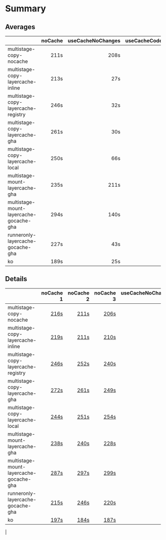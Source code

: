 # Summary

## Averages

| | noCache | useCacheNoChanges | useCacheCodeChanges | useCachePkgChanges |
| :-- | --: | --: | --: | --: |
| multistage-copy-nocache | 211s | 208s | 209s | 209s |
| multistage-copy-layercache-inline | 213s | 27s | 214s | 243s |
| multistage-copy-layercache-registry | 246s | 32s | 245s | 257s |
| multistage-copy-layercache-gha | 261s | 30s | 240s | 254s |
| multistage-copy-layercache-local | 250s | 66s | 260s | 264s |
| multistage-mount-layercache-gha | 235s | 211s | 213s | 225s |
| multistage-mount-layercache-gocache-gha | 294s | 140s | 146s | 285s |
| runneronly-layercache-gocache-gha | 227s | 43s | 45s | 211s |
| ko | 189s | 25s | 23s | 189s |

## Details

| | noCache 1 | noCache 2 | noCache 3 | useCacheNoChanges 1 | useCacheNoChanges 2 | useCacheNoChanges 3 | useCacheCodeChanges 1 | useCacheCodeChanges 2 | useCacheCodeChanges 3 | useCachePkgChanges 1 | useCachePkgChanges 2 | useCachePkgChanges 3 |
| :-- | --: | --: | --: | --: | --: | --: | --: | --: | --: | --: | --: | --: |
| multistage-copy-nocache | [216s](https://github.com/abekoh/go-ecr-deploy/actions/runs/12339171317)  | [211s](https://github.com/abekoh/go-ecr-deploy/actions/runs/12339223874)  | [206s](https://github.com/abekoh/go-ecr-deploy/actions/runs/12339273494)  | [210s](https://github.com/abekoh/go-ecr-deploy/actions/runs/12339092654)  | [207s](https://github.com/abekoh/go-ecr-deploy/actions/runs/12339120645)  | [207s](https://github.com/abekoh/go-ecr-deploy/actions/runs/12339147167)  | [217s](https://github.com/abekoh/go-ecr-deploy/actions/runs/12339339734)  | [204s](https://github.com/abekoh/go-ecr-deploy/actions/runs/12339383845)  | [205s](https://github.com/abekoh/go-ecr-deploy/actions/runs/12339422079)  | [210s](https://github.com/abekoh/go-ecr-deploy/actions/runs/12339197660)  | [204s](https://github.com/abekoh/go-ecr-deploy/actions/runs/12339248344)  | [213s](https://github.com/abekoh/go-ecr-deploy/actions/runs/12339295933)  |
| multistage-copy-layercache-inline | [219s](https://github.com/abekoh/go-ecr-deploy/actions/runs/12335135412)  | [211s](https://github.com/abekoh/go-ecr-deploy/actions/runs/12335186820)  | [210s](https://github.com/abekoh/go-ecr-deploy/actions/runs/12335233995)  | [24s](https://github.com/abekoh/go-ecr-deploy/actions/runs/12335124912)  | [29s](https://github.com/abekoh/go-ecr-deploy/actions/runs/12335127797)  | [29s](https://github.com/abekoh/go-ecr-deploy/actions/runs/12335131765)  | [222s](https://github.com/abekoh/go-ecr-deploy/actions/runs/12335303415)  | [214s](https://github.com/abekoh/go-ecr-deploy/actions/runs/12335347052)  | [206s](https://github.com/abekoh/go-ecr-deploy/actions/runs/12335397341)  | [255s](https://github.com/abekoh/go-ecr-deploy/actions/runs/12335160024)  | [266s](https://github.com/abekoh/go-ecr-deploy/actions/runs/12335207844)  | [208s](https://github.com/abekoh/go-ecr-deploy/actions/runs/12335255753)  |
| multistage-copy-layercache-registry | [246s](https://github.com/abekoh/go-ecr-deploy/actions/runs/12335460041)  | [252s](https://github.com/abekoh/go-ecr-deploy/actions/runs/12335517212)  | [240s](https://github.com/abekoh/go-ecr-deploy/actions/runs/12335575880)  | [27s](https://github.com/abekoh/go-ecr-deploy/actions/runs/12335447020)  | [33s](https://github.com/abekoh/go-ecr-deploy/actions/runs/12335451355)  | [35s](https://github.com/abekoh/go-ecr-deploy/actions/runs/12335455444)  | [245s](https://github.com/abekoh/go-ecr-deploy/actions/runs/12335647463)  | [243s](https://github.com/abekoh/go-ecr-deploy/actions/runs/12335707129)  | [246s](https://github.com/abekoh/go-ecr-deploy/actions/runs/12335757177)  | [264s](https://github.com/abekoh/go-ecr-deploy/actions/runs/12335487069)  | [244s](https://github.com/abekoh/go-ecr-deploy/actions/runs/12335549332)  | [263s](https://github.com/abekoh/go-ecr-deploy/actions/runs/12335599317)  |
| multistage-copy-layercache-gha | [272s](https://github.com/abekoh/go-ecr-deploy/actions/runs/12335817816)  | [261s](https://github.com/abekoh/go-ecr-deploy/actions/runs/12335868098)  | [249s](https://github.com/abekoh/go-ecr-deploy/actions/runs/12335917912)  | [25s](https://github.com/abekoh/go-ecr-deploy/actions/runs/12335807094)  | [38s](https://github.com/abekoh/go-ecr-deploy/actions/runs/12335809428)  | [26s](https://github.com/abekoh/go-ecr-deploy/actions/runs/12335813603)  | [237s](https://github.com/abekoh/go-ecr-deploy/actions/runs/12335985283)  | [246s](https://github.com/abekoh/go-ecr-deploy/actions/runs/12336039746)  | [238s](https://github.com/abekoh/go-ecr-deploy/actions/runs/12336093283)  | [253s](https://github.com/abekoh/go-ecr-deploy/actions/runs/12335842064)  | [255s](https://github.com/abekoh/go-ecr-deploy/actions/runs/12335893684)  | [255s](https://github.com/abekoh/go-ecr-deploy/actions/runs/12335943565)  |
| multistage-copy-layercache-local | [244s](https://github.com/abekoh/go-ecr-deploy/actions/runs/12336170037)  | [251s](https://github.com/abekoh/go-ecr-deploy/actions/runs/12336224100)  | [254s](https://github.com/abekoh/go-ecr-deploy/actions/runs/12336273253)  | [58s](https://github.com/abekoh/go-ecr-deploy/actions/runs/12336145923)  | [69s](https://github.com/abekoh/go-ecr-deploy/actions/runs/12336151950)  | [70s](https://github.com/abekoh/go-ecr-deploy/actions/runs/12336161239)  | [266s](https://github.com/abekoh/go-ecr-deploy/actions/runs/12336331002)  | [255s](https://github.com/abekoh/go-ecr-deploy/actions/runs/12336385447)  | [258s](https://github.com/abekoh/go-ecr-deploy/actions/runs/12336445053)  | [261s](https://github.com/abekoh/go-ecr-deploy/actions/runs/12336195238)  | [274s](https://github.com/abekoh/go-ecr-deploy/actions/runs/12336247412)  | [256s](https://github.com/abekoh/go-ecr-deploy/actions/runs/12336294055)  |
| multistage-mount-layercache-gha | [238s](https://github.com/abekoh/go-ecr-deploy/actions/runs/12336565030)  | [240s](https://github.com/abekoh/go-ecr-deploy/actions/runs/12336611244)  | [228s](https://github.com/abekoh/go-ecr-deploy/actions/runs/12336659790)  | [209s](https://github.com/abekoh/go-ecr-deploy/actions/runs/12336497254)  | [204s](https://github.com/abekoh/go-ecr-deploy/actions/runs/12336520557)  | [221s](https://github.com/abekoh/go-ecr-deploy/actions/runs/12336542704)  | [217s](https://github.com/abekoh/go-ecr-deploy/actions/runs/12336720164)  | [208s](https://github.com/abekoh/go-ecr-deploy/actions/runs/12336772423)  | [213s](https://github.com/abekoh/go-ecr-deploy/actions/runs/12336819539)  | [220s](https://github.com/abekoh/go-ecr-deploy/actions/runs/12336589110)  | [224s](https://github.com/abekoh/go-ecr-deploy/actions/runs/12336634895)  | [232s](https://github.com/abekoh/go-ecr-deploy/actions/runs/12336680356)  |
| multistage-mount-layercache-gocache-gha | [287s](https://github.com/abekoh/go-ecr-deploy/actions/runs/12336927471)  | [297s](https://github.com/abekoh/go-ecr-deploy/actions/runs/12336976628)  | [299s](https://github.com/abekoh/go-ecr-deploy/actions/runs/12337025811)  | [133s](https://github.com/abekoh/go-ecr-deploy/actions/runs/12336872213)  | [139s](https://github.com/abekoh/go-ecr-deploy/actions/runs/12336895045)  | [149s](https://github.com/abekoh/go-ecr-deploy/actions/runs/12336910322)  | [150s](https://github.com/abekoh/go-ecr-deploy/actions/runs/12337116417)  | [151s](https://github.com/abekoh/go-ecr-deploy/actions/runs/12337163029)  | [137s](https://github.com/abekoh/go-ecr-deploy/actions/runs/12337211492)  | [294s](https://github.com/abekoh/go-ecr-deploy/actions/runs/12336954522)  | [274s](https://github.com/abekoh/go-ecr-deploy/actions/runs/12337003667)  | [286s](https://github.com/abekoh/go-ecr-deploy/actions/runs/12337045573)  |
| runneronly-layercache-gocache-gha | [215s](https://github.com/abekoh/go-ecr-deploy/actions/runs/12338801825)  | [246s](https://github.com/abekoh/go-ecr-deploy/actions/runs/12338855367)  | [220s](https://github.com/abekoh/go-ecr-deploy/actions/runs/12338913357)  | [34s](https://github.com/abekoh/go-ecr-deploy/actions/runs/12338783351)  | [60s](https://github.com/abekoh/go-ecr-deploy/actions/runs/12338788023)  | [34s](https://github.com/abekoh/go-ecr-deploy/actions/runs/12338796417)  | [42s](https://github.com/abekoh/go-ecr-deploy/actions/runs/12338988036)  | [46s](https://github.com/abekoh/go-ecr-deploy/actions/runs/12339020763)  | [46s](https://github.com/abekoh/go-ecr-deploy/actions/runs/12339056095)  | [207s](https://github.com/abekoh/go-ecr-deploy/actions/runs/12338828501)  | [212s](https://github.com/abekoh/go-ecr-deploy/actions/runs/12338886955)  | [214s](https://github.com/abekoh/go-ecr-deploy/actions/runs/12338936320)  |
| ko | [197s](https://github.com/abekoh/go-ecr-deploy/actions/runs/12337841342)  | [184s](https://github.com/abekoh/go-ecr-deploy/actions/runs/12337890237)  | [187s](https://github.com/abekoh/go-ecr-deploy/actions/runs/12337932163)  | [24s](https://github.com/abekoh/go-ecr-deploy/actions/runs/12337829320)  | [24s](https://github.com/abekoh/go-ecr-deploy/actions/runs/12337831689)  | [28s](https://github.com/abekoh/go-ecr-deploy/actions/runs/12337836291)  | [26s](https://github.com/abekoh/go-ecr-deploy/actions/runs/12337997319)  | [21s](https://github.com/abekoh/go-ecr-deploy/actions/runs/12338025410)  | [22s](https://github.com/abekoh/go-ecr-deploy/actions/runs/12338049417)  | [190s](https://github.com/abekoh/go-ecr-deploy/actions/runs/12337868565)  | [188s](https://github.com/abekoh/go-ecr-deploy/actions/runs/12337910685)  | [188s](https://github.com/abekoh/go-ecr-deploy/actions/runs/12337953905)  |
|
